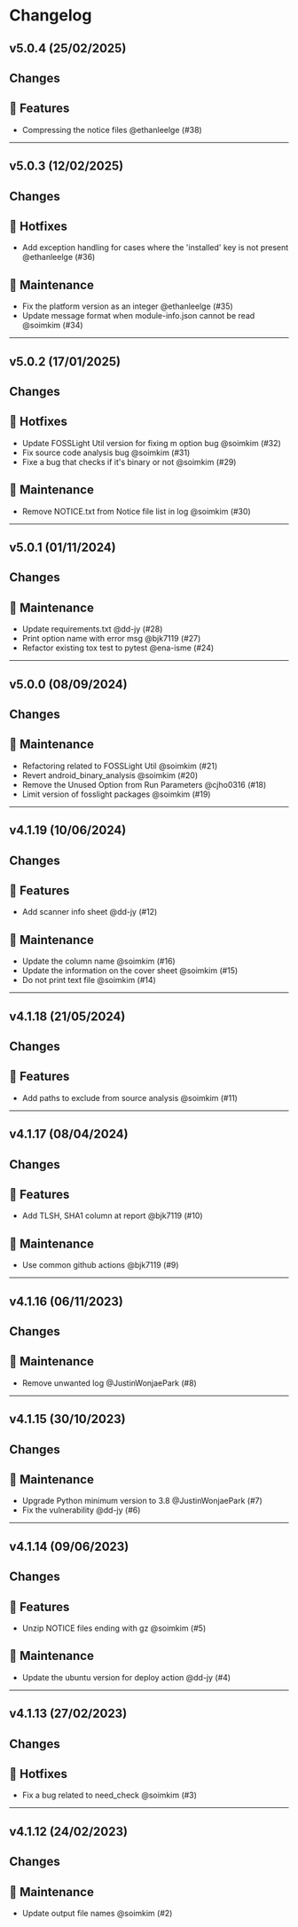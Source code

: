 # Changelog

## v5.0.4 (25/02/2025)
## Changes
## 🚀 Features

- Compressing the notice files @ethanleelge  (#38)

---

## v5.0.3 (12/02/2025)
## Changes
## 🐛 Hotfixes

- Add exception handling for cases where the 'installed' key is not present @ethanleelge (#36)

## 🔧 Maintenance

- Fix the platform version as an integer @ethanleelge (#35)
- Update message format when module-info.json cannot be read @soimkim (#34)

---

## v5.0.2 (17/01/2025)
## Changes
## 🐛 Hotfixes

- Update FOSSLight Util version for fixing m option bug @soimkim (#32)
- Fix source code analysis bug @soimkim (#31)
- Fixe a bug that checks if it's binary or not @soimkim (#29)

## 🔧 Maintenance

- Remove NOTICE.txt from Notice file list in log @soimkim (#30)

---

## v5.0.1 (01/11/2024)
## Changes
## 🔧 Maintenance

- Update requirements.txt @dd-jy (#28)
- Print option name with error msg @bjk7119 (#27)
- Refactor existing tox test to pytest @ena-isme (#24)

---

## v5.0.0 (08/09/2024)
## Changes
## 🔧 Maintenance

- Refactoring related to FOSSLight Util @soimkim (#21)
- Revert android_binary_analysis @soimkim (#20)
- Remove the Unused Option from Run Parameters @cjho0316 (#18)
- Limit version of fosslight packages @soimkim (#19)

---

## v4.1.19 (10/06/2024)
## Changes
## 🚀 Features

- Add scanner info sheet @dd-jy (#12)

## 🔧 Maintenance

- Update the column name @soimkim (#16)
- Update the information on the cover sheet @soimkim (#15)
- Do not print text file @soimkim (#14)

---

## v4.1.18 (21/05/2024)
## Changes
## 🚀 Features

- Add paths to exclude from source analysis @soimkim (#11)

---

## v4.1.17 (08/04/2024)
## Changes
## 🚀 Features

- Add TLSH, SHA1 column at report @bjk7119 (#10)

## 🔧 Maintenance

- Use common github actions @bjk7119 (#9)

---

## v4.1.16 (06/11/2023)
## Changes
## 🔧 Maintenance

- Remove unwanted log @JustinWonjaePark (#8)

---

## v4.1.15 (30/10/2023)
## Changes
## 🔧 Maintenance

- Upgrade Python minimum version to 3.8 @JustinWonjaePark (#7)
- Fix the vulnerability @dd-jy (#6)

---

## v4.1.14 (09/06/2023)
## Changes
## 🚀 Features

- Unzip NOTICE files ending with gz @soimkim (#5)

## 🔧 Maintenance

- Update the ubuntu version for deploy action @dd-jy (#4)

---

## v4.1.13 (27/02/2023)
## Changes
## 🐛 Hotfixes

- Fix a bug related to need_check @soimkim (#3)

---

## v4.1.12 (24/02/2023)
## Changes
## 🔧 Maintenance

- Update output file names @soimkim (#2)